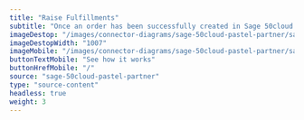 ```yaml
---
title: "Raise Fulfillments"
subtitle: "Once an order has been successfully created in Sage 50cloud Pastel Partner, automatically fulfill your order with one of our fulfillment partners."
imageDestop: "/images/connector-diagrams/sage-50cloud-pastel-partner/sage-50cloud-pastel-partner-3-desk.svg"
imageDestopWidth: "1007"
imageMobile: "/images/connector-diagrams/sage-50cloud-pastel-partner/sage-50cloud-pastel-partner-3-mobile.svg"
buttonTextMobile: "See how it works"
buttonHrefMobile: "/" 
source: "sage-50cloud-pastel-partner"
type: "source-content"
headless: true
weight: 3
---
```


